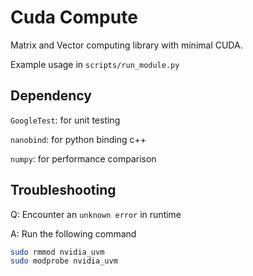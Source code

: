 # Cuda Compute

Matrix and Vector computing library with minimal CUDA.

Example usage in `scripts/run_module.py`

## Dependency

`GoogleTest`: for unit testing

`nanobind`: for python binding c++

`numpy`: for performance comparison

## Troubleshooting

Q: Encounter an `unknown error` in runtime

A: Run the following command

```bash
sudo rmmod nvidia_uvm
sudo modprobe nvidia_uvm
```
